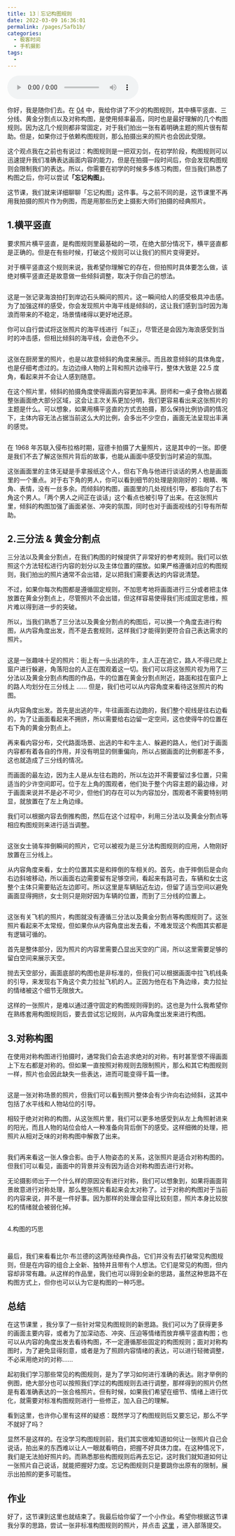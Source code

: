 ```yaml
---
title: 13｜忘记构图规则
date: 2022-03-09 16:36:01
permalink: /pages/5afb1b/
categories:
  - 极客时间
  - 手机摄影
tags:
  - 
---
```

<audio title="13｜忘记构图规则" src="https://static001.geekbang.org/resource/audio/d5/1a/d5bf963bae00b5f01d27bf6925cbc41a.mp3" controls="controls"></audio> 
<p>你好，我是随你们去。在  <a href="https://time.geekbang.org/column/article/300483">04</a> 中，我给你讲了不少的构图规则，其中横平竖直、三分线、黄金分割点以及对称构图，是使用频率最高，同时也是最好理解的几个构图规则。因为这几个规则都非常固定，对于我们拍出一张有着明确主题的照片很有帮助。但是，如果你过于依赖构图规则，那么拍摄出来的照片也会因此受限。</p><p>这个观点我在之前也有说过：构图规则是一把双刃剑，在初学阶段，构图规则可以迅速提升我们准确表达画面内容的能力，但是在拍摄一段时间后，你会发现构图规则会限制我们的表达。所以，你需要在初学的时候多多练习构图，但当我们熟悉了构图之后，你可以尝试<strong>「忘记构图」</strong>。</p><p>这节课，我们就来详细聊聊「忘记构图」这件事。与之前不同的是，这节课里不再用我拍摄的照片作为例图，而是用那些历史上摄影大师们拍摄的经典照片。</p><h2><strong>1.横平竖直</strong></h2><p>要求照片横平竖直，是构图规则里最基础的一项，在绝大部分情况下，横平竖直都是正确的。但是在有些时候，打破这个规则可以让我们的照片变得更好。</p><p>对于横平竖直这个规则来说，我希望你理解它的存在，但拍照时具体要怎么做，该绝对横平竖直还是故意做一些倾斜调整，取决于你自己的想法。</p><p><img src="https://static001.geekbang.org/resource/image/d5/66/d5c3b340c3bc03b2c7020c76b4f65f66.png" alt="" title="雅克·亨利·拉蒂格作品"></p><p>这是一张记录海浪拍打到岸边石头瞬间的照片。这一瞬间给人的感受极具冲击感。为了加强这样的感受，你会发现照片中海平线是倾斜的，这让我们感到当时因为海浪而带来的不稳定，场景情绪得以更好地还原。</p><!-- [[[read_end]]] --><p>你可以自行尝试将这张照片的海平线进行「纠正」，尽管还是会因为海浪感受到当时的冲击感，但相比倾斜的海平线，会逊色不少。</p><p><img src="https://static001.geekbang.org/resource/image/d8/2c/d8304fa0ff7db709a6d9f82c9211dc2c.png" alt="" title="亚历山大·罗钦可作品"></p><p>这张在厨房里的照片，也是以故意倾斜的角度来展示。而且故意倾斜的具体角度，也是仔细考虑过的。左边边缘人物的上背和照片边缘平行，整体大致是 22.5 度角，看起来并不会让人感到随意。</p><p>在这个照片里，倾斜的拍摄角度使得画面内容更加丰满。厨师和一桌子食物占据着整张画面绝大部分区域，这会让主次关系更加分明，我们更容易看出来这张照片的主题是什么。可以想象，如果用横平竖直的方式去拍摄，那么保持比例协调的情况下，主体内容无法占据当前这么大的比例，会多出不少空白，画面无法呈现出丰满的感觉。</p><p><img src="https://static001.geekbang.org/resource/image/a4/32/a403dc99933c97yye6fcec1afb4dd832.png" alt="" title="约瑟夫·寇德卡作品"></p><p>在 1968 年苏联入侵布拉格时期，寇德卡拍摄了大量照片，这是其中的一张。即便是我们不去了解这张照片背后的故事，也能从画面中感受到当时紧迫的氛围。</p><p>这张画面里的主体无疑是手拿报纸这个人，但右下角与他进行谈话的男人也是画面里的一个重点。对于右下角的男人，你可以看到细节的处理是刚刚好的：眼睛、嘴角、表情，没有一丝多余。而倾斜的构图，画面里的几处视线引导，都指向了右下角这个男人。「两个男人之间正在谈话」这个看点也被引导了出来。在这张照片里，倾斜的构图加强了画面紧张、冲突的氛围，同时也对于画面视线的引导有所帮助。</p><h2><strong>2.三分法 &amp; 黄金分割点</strong></h2><p>三分法以及黄金分割点，在我们构图的时候提供了非常好的参考规则。我们可以依照这个方法轻松进行内容的划分以及主体位置的摆放。如果严格遵循对应的构图规则，我们拍出的照片通常不会出错，足以把我们需要表达的内容说清楚。</p><p>不过，如果你每次构图都是遵循固定规则，不加思考地将画面进行三分或者把主体放置在黄金分割点上，尽管照片不会出错，但这样容易使得我们形成固定思维，照片难以得到进一步的突破。</p><p>所以，当我们熟悉了三分法以及黄金分割点的构图后，可以换一个角度去进行构图，从内容角度出发，而不是去套规则，这样我们才能得到更符合自己表达需求的照片。</p><p><img src="https://static001.geekbang.org/resource/image/d2/37/d2675199661c6cf274fe46e859b13337.png" alt="" title="约瑟夫·寇德卡作品"></p><p>这是一张趣味十足的照片：街上有一头出逃的牛，主人正在追它，路人不得已爬上窗户进行躲避，角落阳台的人正在围观着这一切。我们可以将这张照片视为用了三分法以及黄金分割点构图的作品，牛的位置在黄金分割点附近，路面和挂在窗户上的路人均划分在三分线上 …… 但是，我们也可以从内容角度来看待这张照片的构图。</p><p>从内容角度出发。首先是出逃的牛，牛往画面右边跑的，我们整个视线是往右边看的，为了让画面看起来不拥挤，所以需要给右边留一定空间，这也使得牛的位置在右下角的黄金分割点上。</p><p>再来看内容分布，交代路面场景、出逃的牛和牛主人、躲避的路人，他们对于画面内容都有着各自的作用，并没有明显的侧重偏向，所以占据画面的比例都差不多，这也就造成了三分线的情况。</p><p>而画面的最左边，因为主人是从左往右跑的，所以左边并不需要留过多位置，只需适当的少许空间即可。位于左上角的围观者，他们处于整个内容主题的最边缘，对于画面来说并不是必不可少，但他们的存在可以为内容加分，围观者不需要特别明显，就放置在了左上角边缘。</p><p>我们可以根据内容去倒推构图，然后在这个过程中，利用三分法以及黄金分割点等相应构图规则来进行适当调整。</p><p><img src="https://static001.geekbang.org/resource/image/16/0f/16f8b610ac93898e8d13db0768e43f0f.png" alt="" title="雅克·亨利·拉蒂格作品"></p><p>这张女士骑车摔倒瞬间的照片，它可以被视为是三分法构图规则的应用，人物刚好放置在三分线上。</p><p>从内容角度来看，女士的位置其实是和摔倒的车相关的。首先，由于摔倒后是会向右边斜坡移动，所以画面右边需要留有足够空间，看起来有路可去，车辆和女士这整个主体只需要贴近左边即可。所以这里是车辆贴近左边，但留了适当空间以避免画面显得拥挤，女士则只是刚好因为车辆的位置，而到了三分线的位置上。</p><p><img src="https://static001.geekbang.org/resource/image/bc/fc/bc0dd6a0976bc703c380667yy0e50afc.png" alt="" title="雅克·亨利·拉蒂格作品"></p><p>这张有关飞机的照片，构图就没有遵循三分法以及黄金分割点等构图规则了。这张照片看起来不太常规，但如果你从内容角度出发去看，不难发现这个构图其实都是有逻辑可循的。</p><p>首先是整体部分，因为照片的内容里需要凸显出天空的广阔，所以这里需要足够的留白空间来展示天空。</p><p>抛去天空部分，画面底部的构图也是非标准的，但我们可以根据画面中拉飞机线条的引导，来发现右下角这个卖力拉扯飞机的人。正因为他在右下角边缘，卖力拉扯的情绪被这个细节无限放大。</p><p>这样的一张照片，是难以通过遵守固定的构图规则得到的。这也是为什么我希望你在熟练套用构图规则后，要去尝试忘记规则，从内容角度出发来进行构图。</p><h2><strong>3.对称构图</strong></h2><p>在使用对称构图进行拍摄时，通常我们会去追求绝对的对称，有时甚至恨不得画面上下左右都是对称的。但如果一直按照对称规则去限制照片，那么和其它构图规则一样，照片也会因此缺失一些表达，进而可能变得千篇一律。</p><p><img src="https://static001.geekbang.org/resource/image/6f/1a/6fe5740d7a04800c3cfb14d2ae1yyf1a.png" alt="" title="亚历山大·罗钦可作品"></p><p>这是一张对称场景的照片，但我们可以看到照片整体会有少许向右边倾斜，这其中包括了水平线和人物站位的引导。</p><p>相较于绝对对称的构图，从这张照片里，我们可以更多地感受到从左上角照射进来的阳光，而且人物的站位会给人一种准备向背后倒下的感受。这样细微的处理，把照片从相对乏味的对称构图中解救了出来。</p><p><img src="https://static001.geekbang.org/resource/image/bf/83/bf143d2b0afc0f8e7385d41228dcaf83.png" alt="" title="约瑟夫·寇德卡作品"></p><p>我们再来看这一张人像合影。由于人物姿态的关系，这张照片是适合对称构图的。但我们可以看见，画面中的背景并没有因为适合对称构图去进行对称。</p><p>无论摄影师出于一个什么样的原因没有进行对称，我们可以想象到，如果将画面背景故意进行对称处理，那么整张照片看起来会太对称了。过于对称的构图对于当前的内容来说，并不是一件好事。因为那样的处理会显得比较刻意，照片本身比较放松的情绪就会被弱化掉。</p><h2></h2><p>4.构图的巧思</p><p><img src="https://static001.geekbang.org/resource/image/97/d4/97ee6ee347f3d2c9665859fded677fd4.png" alt="" title="比尔·布兰德作品"></p><p><img src="https://static001.geekbang.org/resource/image/4a/a5/4a374d97bcf36fe45043d6e6562b2ba5.png" alt="" title="比尔·布兰德作品"></p><p>最后，我们来看看比尔·布兰德的这两张经典作品，它们并没有去打破常见构图规则，但是在内容的组合上全新、独特并且带有个人想法。它们是常见的构图，但内容却非常有趣。从这样的作品里，我们也可以得到全新的思路，虽然这种思路不在构图方式上，但你也可以认为它是构图的一种巧思。</p><h2>总结</h2><p>在这节课里 ，我分享了一些针对常见构图规则的新思路。我们可以为了获得更多的画面主要内容，或者为了加深动态、冲突、压迫等情绪而放弃横平竖直构图；也可以从内容的角度出发去看待构图，不一定遵循那些固定的构图规则；面对对称构图时，为了避免显得刻意，或者是为了照顾内容情绪的表达，可以进行轻微调整，不必采用绝对的对称……</p><p>起初我们学习那些常见的构图规则，是为了学习如何进行准确的表达。刚才举例的例图，绝大部分也可以按照我们学过的构图规则去进行调整，那样得到的照片仍然是有着准确表达的一张合格照片。但有时候，如果我们希望在细节、情绪上进行优化，就需要对标准构图规则进行一些修正，加入自己的理解。</p><p>看到这里，也许你心里有这样的疑惑：既然学习了构图规则后又要忘记，那么不学不就好了吗？</p><p>显然不是这样的。在没学习构图规则前，我们其实很难知道如何让一张照片自己会说话，拍出来的东西难以让人一眼就看明白，把握不好具体力度。在这种情况下，我们是无法拍好照片的。而熟悉那些构图规则后再去忘记，这时我们就知道如何让一张照片自己说话，就能把握好力度。忘记构图规则只是要跳你出原有的限制，展示出拍照的更多可能性。</p><h2>作业</h2><p>好了，这节课到这里也就结束了。我最后给你留了一个小作业。希望你根据这节课我分享的思路，尝试一张非标准构图规则的照片，并点击 <a href="time://hordeChannelDetail?channelId=29">这里</a> ，进入部落提交。</p>